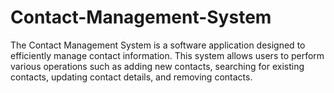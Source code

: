 # Contact-Management-System
The Contact Management System is a software application designed to efficiently manage contact information. This system allows users to perform various operations such as adding new contacts, searching for existing contacts, updating contact details, and removing contacts.
